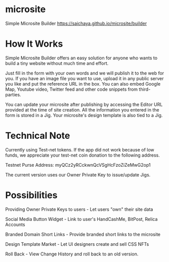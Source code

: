 # microsite
Simple Microsite Builder
https://saichaya.github.io/microsite/builder


# How It Works
Simple Microsite Builder offers an easy solution for anyone who wants to build a tiny website without much time and effort.

Just fill in the form with your own words and we will publish it to the web for you. If you have an image file you want to use, upload it in any public server you like and put the reference URL in the box. You can also embed Google Map, Youtube video, Twitter feed and other code snippets from third-parties.

You can update your microsite after publishing by accessing the Editor URL provided at the time of site creation. All the information you entered in the form is stored in a Jig. Your microsite's design template is also tied to a Jig.

# Technical Note
Currently using Test-net tokens. If the app did not work because of low funds, we appreciate your test-net coin donation to the following address.

Testnet Purse Address: myQCz2yRCckwnQcVSgHcFzoZiZeMwG2op1

The current version uses our Owner Private Key to issue/update Jigs.

# Possibilities
Providing Owner Private Keys to users - Let users "own" their site data

Social Media Button Widget - Link to user's HandCashMe, BitPost, Relica Accounts

Branded Domain Short Links - Provide branded short links to the microsite

Design Template Market - Let UI designers create and sell CSS NFTs

Roll Back - View Change History and roll back to an old version.
